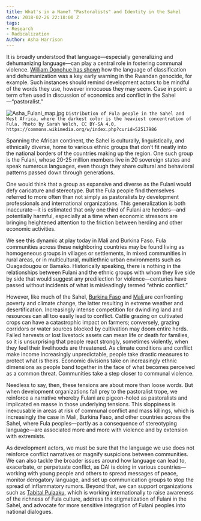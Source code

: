 ```yaml
---
title: What's in a Name? "Pastoralists" and Identity in the Sahel
date: 2018-02-26 22:18:00 Z
tags:
- Research
- Radicalization
Author: Asha Harrison
---
```


It is broadly understood that language—especially generalizing and dehumanizing language—can play a central role in fostering communal violence. [William Donohue has shown](https://www.researchgate.net/publication/254116598_The_Identity_Trap_The_Language_of_Genocide) how the language of classification and dehumanization was a key early warning in the Rwandan genocide, for example. Such instances should remind development actors to be mindful of the words they use, however innocuous they may seem. Case in point: a term often used in discussion of economics and conflict in the Sahel—“pastoralist.”

![Asha_Fulani_map.jpg](/uploads/Asha_Fulani_map.jpg)
`Distribution of Fula people in the Sahel and West Africa, where the darkest color is the heaviest concentration of Fula. Photo by Sarah Welch, CC BY-SA 4.0, https://commons.wikimedia.org/w/index.php?curid=52517986`

Spanning the African continent, the Sahel is culturally, linguistically, and ethnically diverse, home to various ethnic groups that don’t fit neatly into the national borders of the countries making up the region. One such group is the Fulani, whose 20-25 million members live in 20 sovereign states and speak numerous languages, even though they share cultural and behavioral patterns passed down through generations. 

One would think that a group as expansive and diverse as the Fulani would defy caricature and stereotype. But the Fula people find themselves referred to more often than not simply as pastoralists by development professionals and international organizations. This generalization is both inaccurate—it is estimated that only one third of Fulani are herders—and potentially harmful, especially at a time when economic stressors are bringing heightened attention to the friction between herding and other economic activities.  

We see this dynamic at play today in Mali and Burkina Faso. Fula communities across these neighboring countries may be found living as homogeneous groups in villages or settlements, in mixed communities in rural areas, or in multicultural, multiethnic urban environments such as Ouagadougou or Bamako. Historically speaking, there is nothing in the relationships between Fulani and the ethnic groups with whom they live side by side that would suggest any predilection for violence—centuries have passed without incidents of what is misleadingly termed “ethnic conflict.”  

However, like much of the Sahel, [Burkina Faso](http://www.fews.net/sites/default/files/documents/reports/fs2012-3084.pdf) and [Mali ](http://www.fews.net/sites/default/files/documents/reports/fs2012-3105.pdf)are confronting poverty and climate change, the latter resulting in extreme weather and desertification. Increasingly intense competition for dwindling land and resources can all too easily lead to conflict. Cattle grazing on cultivated crops can have a catastrophic impact on farmers; conversely, grazing corridors or water sources blocked by cultivation may doom entire herds. Failed harvests or lost livestock assets can mean life or death for families, so it is unsurprising that people react strongly, sometimes violently, when they feel their livelihoods are threatened. As climate conditions and conflict make income increasingly unpredictable, people take drastic measures to protect what is theirs. Economic divisions take on increasingly ethnic dimensions as people band together in the face of what becomes perceived as a common threat. Communities take a step closer to communal violence.

Needless to say, then, these tensions are about more than loose words. But when development organizations fall prey to the pastoralist trope, we reinforce a narrative whereby Fulani are pigeon-holed as pastoralists and implicated en masse in those underlying tensions. This sloppiness is inexcusable in areas at risk of communal conflict and mass killings, which is increasingly the case in Mali, Burkina Faso, and other countries across the Sahel, where Fula peoples—partly as a consequence of stereotyping language—are associated more and more with violence and by extension with extremists. 

As development actors, we must be sure that the language we use does not reinforce conflict narratives or magnify suspicions between communities. We can also tackle the broader issues around how language can lead to, exacerbate, or perpetuate conflict, as DAI is doing in various countries—working with young people and others to spread messages of peace, monitor derogatory language, and set up communication groups to stop the spread of inflammatory rumors. Beyond that, we can support  organizations such as [Tabital Pulaaku](http://www.tabitalpulaaku.org/), which is working internationally to raise awareness of the richness of Fula culture, address the stigmatization of Fulani in the Sahel, and advocate for more sensitive integration of Fulani peoples into national dialogues. 

